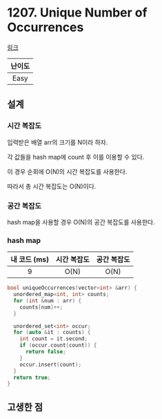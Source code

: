 # 1207. Unique Number of Occurrences

[링크](https://leetcode.com/problems/unique-number-of-occurrences/description/)

| 난이도 |
| :----: |
|  Easy  |

## 설계

### 시간 복잡도

입력받은 배열 arr의 크기를 N이라 하자.

각 값들을 hash map에 count 후 이를 이용할 수 있다.

이 경우 순회에 O(N)의 시간 복잡도를 사용한다.

따라서 총 시간 복잡도는 O(N)이다.

### 공간 복잡도

hash map을 사용할 경우 O(N)의 공간 복잡도를 사용한다.

### hash map

| 내 코드 (ms) | 시간 복잡도 | 공간 복잡도 |
| :----------: | :---------: | :---------: |
|      9       |    O(N)     |    O(N)     |

```cpp
bool uniqueOccurrences(vector<int> &arr) {
  unordered_map<int, int> counts;
  for (int &num : arr) {
    counts[num]++;
  }

  unordered_set<int> occur;
  for (auto &it : counts) {
    int count = it.second;
    if (occur.count(count)) {
      return false;
    }
    occur.insert(count);
  }
  return true;
}
```

## 고생한 점
